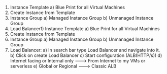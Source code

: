 1) Instance Template
  a) Blue Print for all Virtual Machines
2) Create Instance from Template
3) Instance Group
  a) Managed Instance Group
  b) Unmanaged Instance Group
4) Load Balancer1) Instance Template
  a) Blue Print for all Virtual Machines
2) Create Instance from Template
3) Instance Group
  a) Managed Instance Group
  b) Unmanaged Instance Group
4) Load Balancer:
  a) In search bar type Load Balancer and navigate into it.
  b) Click on create Load Balancer
  c) Start configuration (ALB(HTTP/s))
  d) Internet facing or Internal only
    ---> From Internet to my VMs or serverless
  e) Global or Regional
    ---> Classic ALB 
